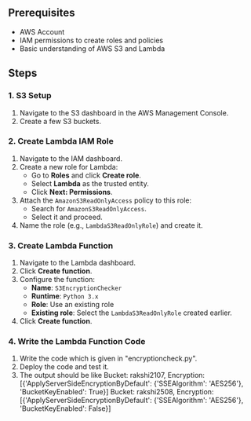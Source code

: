 ## Prerequisites

- AWS Account
- IAM permissions to create roles and policies
- Basic understanding of AWS S3 and Lambda

## Steps

### 1. S3 Setup

1. Navigate to the S3 dashboard in the AWS Management Console.
2. Create a few S3 buckets.

### 2. Create Lambda IAM Role

1. Navigate to the IAM dashboard.
2. Create a new role for Lambda:
   - Go to **Roles** and click **Create role**.
   - Select **Lambda** as the trusted entity.
   - Click **Next: Permissions**.
3. Attach the `AmazonS3ReadOnlyAccess` policy to this role:
   - Search for `AmazonS3ReadOnlyAccess`.
   - Select it and proceed.
4. Name the role (e.g., `LambdaS3ReadOnlyRole`) and create it.

### 3. Create Lambda Function

1. Navigate to the Lambda dashboard.
2. Click **Create function**.
3. Configure the function:
   - **Name**: `S3EncryptionChecker`
   - **Runtime**: `Python 3.x`
   - **Role**: Use an existing role
   - **Existing role**: Select the `LambdaS3ReadOnlyRole` created earlier.
4. Click **Create function**.

### 4. Write the Lambda Function Code

1. Write the code which is given in "encryptioncheck.py".
2. Deploy the code and test it.
3. The output should be like 
Bucket: rakshi2107, Encryption: [{'ApplyServerSideEncryptionByDefault': {'SSEAlgorithm': 'AES256'}, 'BucketKeyEnabled': True}]
Bucket: rakshi2508, Encryption: [{'ApplyServerSideEncryptionByDefault': {'SSEAlgorithm': 'AES256'}, 'BucketKeyEnabled': False}] 